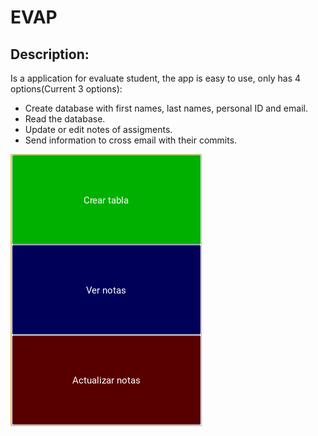 <h1>EVAP</h1>
<h2>Description:</h2>

<p>Is a application for evaluate student, the app is easy to use, only has 4 options(Current 3 options): </p>

<ul>
    <li>Create database with first names, last names, personal ID and email.</li>
    <li>Read the database.</li>
    <li>Update or edit notes of assigments.</li>
    <li>Send information to cross email with their commits.</li>
</ul>

<img src="images/MainScreen.PNG" />